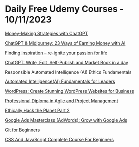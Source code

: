 # Daily Free Udemy Courses - 10/11/2023

[Money-Making Strategies with ChatGPT](https://www.udemy.com/course/money-making-strategies-with-chatgpt/?couponCode=4B362845ACB68E977DFB)
[ChatGPT & Midjourney: 23 Ways of Earning Money with AI](https://www.udemy.com/course/chatgpt-midjourney-ai-online-business-freelancing-passive-income/?couponCode=FREEFORFRIENDS)
[Finding inspiration – re-ignite your passion for life](https://www.udemy.com/course/finding-inspiration-re-ignite-your-passion-for-life/?couponCode=READYFOR24)
[ChatGPT: Write, Edit, Self-Publish and Market Book in a day](https://www.udemy.com/course/chatgpt-write-and-self-publish-book/?couponCode=AFFDDB234B8FE3A0D84B,)
[Responsible Automated Intelligence (AI) Ethics Fundamentals](https://www.udemy.com/course/responsible-automated-intelligence-ai-ethics-fundamentals/?couponCode=AB7C7D0DB453BF29014B)
[Automated Intelligence(AI) Fundamentals for Leaders](https://www.udemy.com/course/automated-intelligenceai-fundamentals-for-leaders/?couponCode=38E0D06D44FCF7207CF3)
[WordPress: Create Stunning WordPress Websites for Business](https://www.udemy.com/course/wordpress-beginners/?couponCode=FREEFORFRIENDS)
[Professional Diploma in Agile and Project Management](https://www.udemy.com/course/professional-diploma-in-agile-and-project-management/?couponCode=AE661EF3C65761B41C44)
[Ethically Hack the Planet Part 2](https://www.udemy.com/course/ethically-hack-the-planet-part-2/?couponCode=FREENOV)
[Google Ads Masterclass (AdWords): Grow with Google Ads](https://www.udemy.com/course/google-ads-course/?couponCode=FREEFORFRIENDS)
[Git for Beginners](https://www.udemy.com/course/git-for-beginners-course/?couponCode=93F92894CD6CFF65A404)
[CSS And JavaScript Complete Course For Beginners](https://www.udemy.com/course/css-and-javascript-complete-course-for-beginners/?couponCode=7978BC64A1C0428CBFA4)
